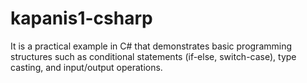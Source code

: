 # kapanis1-csharp
It is a practical example in C# that demonstrates basic programming structures such as conditional statements (if-else, switch-case), type casting, and input/output operations.
